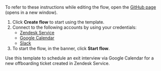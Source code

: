 To refer to these instructions while editing the flow, open the [GitHub page](https://github.com/ot4i/app-connect-templates/tree/main/resources/markdown/Schedule%20an%20exit%20interview%20via%20Google%20Calendar%20for%20a%20new%20offboarding%20ticket%20created%20in%20Zendesk%20Service_instructions.md) (opens in a new window).

1. Click **Create flow** to start using the template.
2. Connect to the following accounts by using your credentials:
   - [Zendesk Service](https://www.ibm.com/docs/en/app-connect/containers_cd?topic=apps-zendesk-service)
   - [Google Calendar](https://www.ibm.com/docs/en/app-connect/containers_cd?topic=apps-google-calendar) 
   - [Slack](https://www.ibm.com/docs/en/app-connect/containers_cd?topic=apps-slack)
3. To start the flow, in the banner, click **Start flow**.

Use this template to schedule an exit interview via Google Calendar for a new offboarding ticket created in Zendesk Service.




